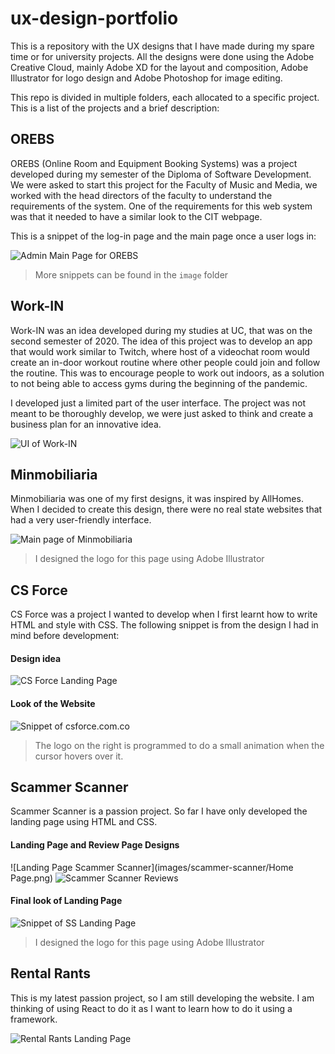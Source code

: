 # ux-design-portfolio

This is a repository with the UX designs that I have made during my spare time or for university projects.
All the designs were done using the Adobe Creative Cloud, mainly Adobe XD for the layout and composition, Adobe Illustrator for logo design and Adobe Photoshop for image editing.

This repo is divided in multiple folders, each allocated to a specific project. This is a list of the projects and a brief description:

## OREBS

OREBS (Online Room and Equipment Booking Systems) was a project developed during my semester of the Diploma of Software Development. We were asked to start this project for the Faculty of Music and Media, we worked with the head directors of the faculty to understand the requirements of the system. One of the requirements for this web system was that it needed to have a similar look to the CIT webpage.

This is a snippet of the log-in page and the main page once a user logs in:

![Admin Main Page for OREBS](images/orebs/AdminLayout/AdminMainPage.png)

> More snippets can be found in the `image` folder

## Work-IN

Work-IN was an idea developed during my studies at UC, that was on the second semester of 2020. The idea of this project was to develop an app that would work similar to
Twitch, where host of a videochat room would create an in-door workout routine where other people could join and follow the routine.
This was to encourage people to work out indoors, as a solution to not being able to access gyms during the beginning of the pandemic.

I developed just a limited part of the user interface. The project was not meant to be thoroughly develop, we were just asked to think and create a business plan for an innovative idea.

![UI of Work-IN](images/work-in/snippet-all.png)

## Minmobiliaria

Minmobiliaria was one of my first designs, it was inspired by AllHomes. When I decided to create this design, there were
no real state websites that had a very user-friendly interface.

![Main page of Minmobiliaria](images/minmobiliaria/min_main_page.png)

> I designed the logo for this page using Adobe Illustrator
> 
## CS Force

CS Force was a project I wanted to develop when I first learnt how to write HTML and style with CSS. The following
snippet is from the design I had in mind before development:

#### Design idea

![CS Force Landing Page](images/cs-force/landing_page.png)

#### Look of the Website

![Snippet of csforce.com.co](images/cs-force/snippet_website.png)

>The logo on the right is programmed to do a small animation when the cursor hovers over it. 
> 
## Scammer Scanner

Scammer Scanner is a passion project. So far I have only developed the landing page using HTML and CSS.

#### Landing Page and Review Page Designs

![Landing Page Scammer Scanner](images/scammer-scanner/Home Page.png)
![Scammer Scanner Reviews](images/scammer-scanner/Reviews.png)

#### Final look of Landing Page

![Snippet of SS Landing Page](images/scammer-scanner/snippet_home_page.png)
> I designed the logo for this page using Adobe Illustrator

## Rental Rants

This is my latest passion project, so I am still developing the website. I am thinking of using React to do it as I want
to learn how to do it using a framework.

![Rental Rants Landing Page](https://user-images.githubusercontent.com/87354238/155458015-0c99e157-c9ad-46f1-9b50-a2de2f2695a9.png)


